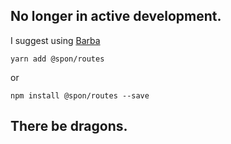 ## No longer in active development.

I suggest using [Barba](https://barba.js.org/)

`yarn add @spon/routes`

or

`npm install @spon/routes --save`

## There be dragons.
